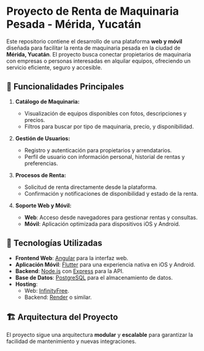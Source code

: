 # Proyecto de Renta de Maquinaria Pesada - Mérida, Yucatán

Este repositorio contiene el desarrollo de una plataforma **web y móvil** diseñada para facilitar la renta de maquinaria pesada en la ciudad de **Mérida, Yucatán**. El proyecto busca conectar propietarios de maquinaria con empresas o personas interesadas en alquilar equipos, ofreciendo un servicio eficiente, seguro y accesible.

## 🚀 Funcionalidades Principales

1. **Catálogo de Maquinaria:**
   - Visualización de equipos disponibles con fotos, descripciones y precios.
   - Filtros para buscar por tipo de maquinaria, precio, y disponibilidad.

2. **Gestión de Usuarios:**
   - Registro y autenticación para propietarios y arrendatarios.
   - Perfil de usuario con información personal, historial de rentas y preferencias.

3. **Procesos de Renta:**
   - Solicitud de renta directamente desde la plataforma.
   - Confirmación y notificaciones de disponibilidad y estado de la renta.

4. **Soporte Web y Móvil:**
   - **Web**: Acceso desde navegadores para gestionar rentas y consultas.
   - **Móvil**: Aplicación optimizada para dispositivos iOS y Android.

## 📱 Tecnologías Utilizadas

- **Frontend Web**: [Angular](https://angular.io/) para la interfaz web.
- **Aplicación Móvil**: [Flutter](https://flutter.dev/) para una experiencia nativa en iOS y Android.
- **Backend**: [Node.js](https://nodejs.org/) con [Express](https://expressjs.com/) para la API.
- **Base de Datos**: [PostgreSQL](https://www.postgresql.org/) para el almacenamiento de datos.
- **Hosting**:
  - Web: [InfinityFree](https://www.infinityfree.net/).
  - Backend: [Render](https://render.com/) o similar.

## 🏗️ Arquitectura del Proyecto

El proyecto sigue una arquitectura **modular** y **escalable** para garantizar la facilidad de mantenimiento y nuevas integraciones.  

